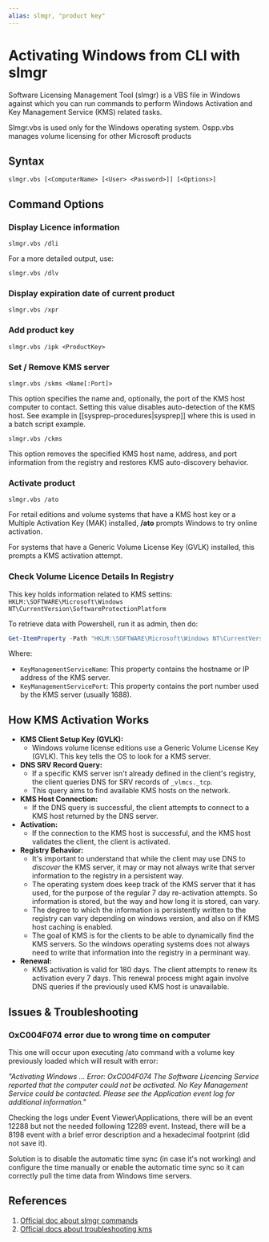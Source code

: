 ```yaml
---
alias: slmgr, "product key"
---
```


# Activating Windows from CLI with slmgr

Software Licensing Management Tool (slmgr) is a VBS file in Windows against which you can run commands to perform Windows Activation and Key Management Service (KMS) related tasks.

Slmgr.vbs is used only for the Windows operating system. Ospp.vbs manages volume licensing for other Microsoft products

## Syntax

```batch
slmgr.vbs [<ComputerName> [<User> <Password>]] [<Options>]
```

## Command Options


### Display Licence information

```batch
slmgr.vbs /dli
```

For a more detailed output, use:

```batch
slmgr.vbs /dlv
```


### Display expiration date of current product

```batch
slmgr.vbs /xpr
```


### Add product key

```batch
slmgr.vbs /ipk <ProductKey>
```


### Set / Remove KMS server

```batch
slmgr.vbs /skms <Name[:Port]>
```

This option specifies the name and, optionally, the port of the KMS host computer to contact. Setting this value disables auto-detection of the KMS host. See example in [[sysprep-procedures|sysprep]] where this is used in a batch script example.

```batch
slmgr.vbs /ckms
```

This option removes the specified KMS host name, address, and port information from the registry and restores KMS auto-discovery behavior.

### Activate product

```batch
slmgr.vbs /ato
```

For retail editions and volume systems that have a KMS host key or a Multiple Activation Key (MAK) installed, **/ato** prompts Windows to try online activation.  

For systems that have a Generic Volume License Key (GVLK) installed, this prompts a KMS activation attempt.

### Check Volume Licence Details In Registry

This key holds information related to KMS settins: 
`HKLM:\SOFTWARE\Microsoft\Windows NT\CurrentVersion\SoftwareProtectionPlatform`

To retrieve data with Powershell, run it as admin, then do:
```powershell
Get-ItemProperty -Path "HKLM:\SOFTWARE\Microsoft\Windows NT\CurrentVersion\SoftwareProtectionPlatform" | Select-Object KeyManagementServiceName, KeyManagementServicePort
```

Where:
- `KeyManagementServiceName`: This property contains the hostname or IP address of the KMS server.
- `KeyManagementServicePort`: This property contains the port number used by the KMS server (usually 1688).

## How KMS Activation Works

- **KMS Client Setup Key (GVLK):**
    - Windows volume license editions use a Generic Volume License Key (GVLK). This key tells the OS to look for a KMS server.
- **DNS SRV Record Query:**
    - If a specific KMS server isn't already defined in the client's registry, the client queries DNS for SRV records of `_vlmcs._tcp`.
    - This query aims to find available KMS hosts on the network.
- **KMS Host Connection:**
    - If the DNS query is successful, the client attempts to connect to a KMS host returned by the DNS server.
- **Activation:**
    - If the connection to the KMS host is successful, and the KMS host validates the client, the client is activated.
- **Registry Behavior:**
    - It's important to understand that while the client may use DNS to _discover_ the KMS server, it may or may not always write that server information to the registry in a persistent way.
    - The operating system does keep track of the KMS server that it has used, for the purpose of the regular 7 day re-activation attempts. So information is stored, but the way and how long it is stored, can vary.
    - The degree to which the information is persistently written to the registry can vary depending on windows version, and also on if KMS host caching is enabled.
    - The goal of KMS is for the clients to be able to dynamically find the KMS servers. So the windows operating systems does not always need to write that information into the registry in a perminant way.
- **Renewal:**
    - KMS activation is valid for 180 days. The client attempts to renew its activation every 7 days. This renewal process might again involve DNS queries if the previously used KMS host is unavailable.

## Issues & Troubleshooting

### OxC004F074 error due to wrong time on computer

This one will occur upon executing /ato command with a volume key previously loaded which will result with error:

*"Activating Windows ... Error: OxC004F074 The Software Licencing Service reported that the computer could not be activated. No Key Management Service could be contacted. Please see the Application event log for additional information."*

Checking the logs under Event Viewer\Applications, there will be an event 12288 but not the needed following 12289 event. Instead, there will be a 8198 event with a brief error description and a hexadecimal footprint (did not save it).

Solution is to disable the automatic time sync (in case it's not working) and configure the time manually or enable the automatic time sync so it can correctly pull the time data from Windows time servers.

## References

1. [Official doc about slmgr commands](https://learn.microsoft.com/en-us/windows-server/get-started/activation-slmgr-vbs-options)
2. [Official docs about troubleshooting kms](https://learn.microsoft.com/en-us/windows-server/get-started/activation-troubleshoot-kms-general)



